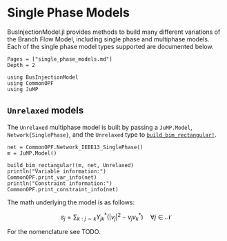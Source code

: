 # Single Phase Models
BusInjectionModel.jl provides methods to build many different variations of the Branch Flow Model,
including single phase and multiphase models. Each of the single phase model types supported are documented below.
```@contents
Pages = ["single_phase_models.md"]
Depth = 2
```
```@setup imports
using BusInjectionModel
using CommonOPF
using JuMP
```


## `Unrelaxed` models
The `Unrelaxed` multiphase model is built by passing a `JuMP.Model`, `Network{SinglePhase}`, and the
`Unrelaxed` type to [`build_bim_rectangular!`](@ref).

```@example imports
net = CommonOPF.Network_IEEE13_SinglePhase()
m = JuMP.Model()

build_bim_rectangular!(m, net, Unrelaxed)
println("Variable information:")
CommonOPF.print_var_info(net)
println("Constraint information:")
CommonOPF.print_constraint_info(net)
```

The math underlying the model is as follows:
```math
s_j = \sum_{k: j \sim k} Y_{jk}^* \left( |v_j|^2 - v_j v_k^* \right)
\quad \forall j \in \mathcal{N}
```
For the nomenclature see TODO.
